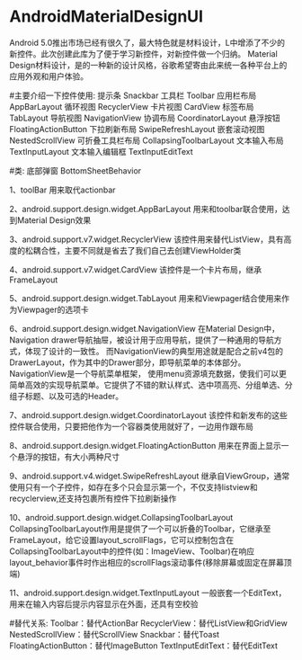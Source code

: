 # AndroidMaterialDesignUI


Android 5.0推出市场已经有很久了，最大特色就是材料设计，L中增添了不少的新控件。此次创建此库为了便于学习新控件，对新控件做一个归纳。
Material Design材料设计，是的一种新的设计风格，谷歌希望寄由此来统一各种平台上的应用外观和用户体验。

#主要介绍一下控件使用:
    提示条                 Snackbar
    工具栏                 Toolbar
    应用栏布局             AppBarLayout
    循环视图               RecyclerView
    卡片视图               CardView
    标签布局               TabLayout
    导航视图               NavigationView
    协调布局               CoordinatorLayout
    悬浮按钮               FloatingActionButton
    下拉刷新布局           SwipeRefreshLayout
    嵌套滚动视图           NestedScrollView
    可折叠工具栏布局       CollapsingToolbarLayout
    文本输入布局           TextInputLayout
    文本输入编辑框         TextInputEditText


#类:
    底部弹窗               BottomSheetBehavior



1、toolBar
用来取代actionbar

2、android.support.design.widget.AppBarLayout
用来和toolbar联合使用，达到Material Design效果

3、android.support.v7.widget.RecyclerView
该控件用来替代ListView，具有高度的松耦合性，主要不同就是省去了我们自己去创建ViewHolder类

4、android.support.v7.widget.CardView
该控件是一个卡片布局，继承FrameLayout

5、android.support.design.widget.TabLayout
用来和Viewpager结合使用来作为Viewpager的选项卡

6、android.support.design.widget.NavigationView
在Material Design中，Navigation drawer导航抽屉，被设计用于应用导航，提供了一种通用的导航方式，体现了设计的一致性。
而NavigationView的典型用途就是配合之前v4包的DrawerLayout，作为其中的Drawer部分，即导航菜单的本体部分。NavigationView是一个导航菜单框架，
使用menu资源填充数据，使我们可以更简单高效的实现导航菜单。它提供了不错的默认样式、选中项高亮、分组单选、分组子标题、以及可选的Header。

7、android.support.design.widget.CoordinatorLayout
该控件和新发布的这些控件联合使用，只要把他作为一个容器类使用就好了，一边用作跟布局

8、android.support.design.widget.FloatingActionButton
用来在界面上显示一个悬浮的按钮，有大小两种尺寸

9、android.support.v4.widget.SwipeRefreshLayout
继承自ViewGroup，通常使用只有一个子控件，如存在多个只会显示第一个，不仅支持listview和recyclerview,还支持包裹所有控件下拉刷新操作

10、android.support.design.widget.CollapsingToolbarLayout
CollapsingToolbarLayout作用是提供了一个可以折叠的Toolbar，它继承至FrameLayout，给它设置layout_scrollFlags，它可以控制包含在
CollapsingToolbarLayout中的控件(如：ImageView、Toolbar)在响应layout_behavior事件时作出相应的scrollFlags滚动事件(移除屏幕或固定在屏幕顶端)

11、android.support.design.widget.TextInputLayout
一般嵌套一个EditText，用来在输入内容后提示内容显示在外面，还具有空校验


#替代关系:
    Toolbar：替代ActionBar
    RecyclerView：替代ListView和GridView
    NestedScrollView：替代ScrollView
    Snackbar：替代Toast
    FloatingActionButton：替代ImageButton
    TextInputEditText：替代EditText



